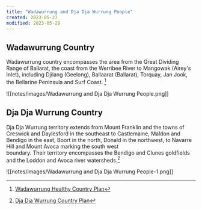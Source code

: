 ```yaml
---
title: "Wadawurrung and Dja Dja Wurrung People"
created: 2023-05-27
modified: 2023-05-28
---
```


## Wadawurrung Country

Wadawurrung country encompasses the area from the Great Dividing Range of Ballarat, the coast from the Werribee River to Mangowak (Airey's Inlet), including Djilang (Geelong), Ballaarat (Ballarat), Torquay, Jan Jook, the Bellarine Peninsula and Surf Coast. [^1]

![[notes/images/Wadawurrung and Dja Dja Wurrung People.png]]

## Dja Dja Wurrung Country

Dja Dja Wurrung territory extends from Mount Franklin and the towns of Creswick and Daylesford in the southeast to Castlemaine, Maldon and Bendigo in the east, Boort in the north, Donald in the northwest, to Navarre Hill and Mount Avoca marking the south west  
boundary. Their territory encompasses the Bendigo and Clunes goldfields and the Loddon and Avoca river watersheds.[^2]

![[notes/images/Wadawurrung and Dja Dja Wurrung People-1.png]]

[^1]: [Wadawurrung Healthy Country Plan](https://www.wadawurrung.org.au/_files/ugd/d96c4e_72611327c6a54d3198c0499ac5c26e54.pdf)
[^2]: [Dja Dja Wurrung Country Plan](http://www.djadjawurrung.com.au/wp-content/uploads/2015/11/Dja-Dja-Wurrung-Country-Plan.pdf)